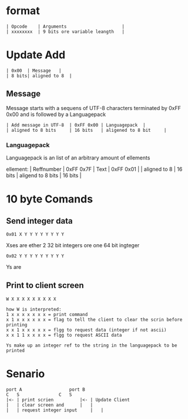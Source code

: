  # format
	
	| Opcode	| Arguments						|
	| xxxxxxxx	| 9 bits ore variable leangth	|

# Update Add

	| 0x00	| Message	|
	| 8 bits| aligned to 8 	|


## Message  
Message starts with a sequens of UTF-8 characters terminated by 0xFF 0x00 and is followed by a Languagepack

	| Add message in UTF-8 	| 0xFF 0x00	| Languagepack	|
	| aligned to 8 bits 	| 16 bits 	| aligened to 8 bit 	|

### Languagepack
Languagepack is an list of an arbitrary amount of ellements

ellement:
	| Reffnumber 	| 0xFF	0x7F	| Text			| 0xFF 0x01 	|
	| aligned to 8 	| 16 bits	| aligend to 8 bits 	| 16 bits 	|




# 10 byte Comands 
## Send integer data

	0x01 X Y Y Y Y Y Y Y Y 
	
Xses are ether 2 32 bit integers ore one 64 bit ingteger

	0x02 Y Y Y Y Y Y Y Y Y
Ys are 
	

## Print to client screen

	
	W X X X X X X X X X
	
	how W is interpreted:
	1 x x x x x x x = print command
	x 1 x x x x x x = flag to tell the client to clear the scrin before printing
	x x 1 x x x x x = flgg to request data (integer if not ascii)
	x x 1 1 x x x x = flgg to request ASCII data 
	
	Ys make up an integer ref to the string in the languagepack to be printed

# Senario
	port A					port B
	C	S				C	S
	|<-	| print scrien			|<-	| Update Client
	|	| clear screen and 		|	|	
	| 	| request integer input 	|	|
